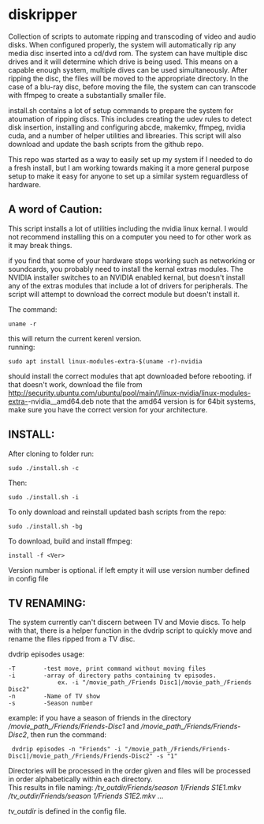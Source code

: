 # diskripper

Collection of scripts to automate ripping and transcoding of video and audio disks.  When configured properly, the system will automatically rip any media disc inserted into a cd/dvd rom.  The system can have multiple disc drives and it will determine which drive is being used.  This means on a capable enough system, multiple dives can be used simultaneously.  After ripping the disc, the files will be moved to the appropriate directory.  In the case of a blu-ray disc, before moving the file, the system can can transcode with ffmpeg to create a substantially smaller file.

install.sh contains a lot of setup commands to prepare the system for atoumation of ripping discs.  This includes creating the udev rules to detect disk insertion, installing and configuring abcde, makemkv, ffmpeg, nvidia cuda, and a number of helper utilities and librearies.  This script will also download and update the bash scripts from the github repo.  

This repo was started as a way to easily set up my system if I needed to do a fresh install, but I am working towards making it a more general purpose setup to make it easy for anyone to set up a similar system reguardless of hardware.

## A word of Caution:

This script installs a lot of utilities including the nvidia linux kernal.  I would not recommend installing this on a computer you need to for other work as it may break things.

if you find that some of your hardware stops working such as networking or soundcards, you probably need to install the kernal extras modules.  The NVIDIA installer switches to an NVIDIA  enabled kernal, but doesn't install any of the extras modules that include a lot of drivers for peripherals.  The script will attempt to download the correct module but doesn't install it.  

The command:
```
uname -r
``` 
this will return the current kerenl version.  
running:

```
sudo apt install linux-modules-extra-$(uname -r)-nvidia
```
should install the correct modules that apt downloaded before rebooting.  if that doesn't work, download the file from http://security.ubuntu.com/ubuntu/pool/main/l/linux-nvidia/linux-modules-extra-<kernal version>-nvidia_<kernal version>_amd64.deb
note that the amd64 version is for 64bit systems, make sure you have the correct version for your architecture.


## INSTALL:

After cloning to folder  run:
```
sudo ./install.sh -c
```

Then:
```
sudo ./install.sh -i
```
To only download and reinstall updated bash scripts from the repo:
```
sudo ./install.sh -bg
```

To download, build and install ffmpeg:
```
install -f <Ver>
```
Version number is optional.  if left empty it will use version number defined in config file

## TV RENAMING:
The system currently can't discern between TV and Movie discs.  To help with that, there is a helper function in the dvdrip script to quickly move and rename the files ripped from a TV disc.


  dvdrip episodes 
  usage:
 
    -T        -test move, print command without moving files
    -i        -array of directory paths containing tv episodes.
                  ex. -i "/movie_path_/Friends Disc1|/movie_path_/Friends Disc2"
    -n        -Name of TV show
    -s        -Season number
    
  example:
    if you have a season of friends in the directory */movie_path_/Friends/Friends-Disc1* and */movie_path_/Friends/Friends-Disc2*, then run the command:
```
 dvdrip episodes -n "Friends" -i "/movie_path_/Friends/Friends-Disc1|/movie_path_/Friends/Friends-Disc2" -s "1"
```
                                  
Directories will be processed in the order given and files will be processed in order alphabetically within each directory.  
This results in file naming: 
  */tv_outdir/Friends/season 1/Friends S1E1.mkv*
  */tv_outdir/Friends/season 1/Friends S1E2.mkv*
  *...*

*tv_outdir* is defined in the config file.
